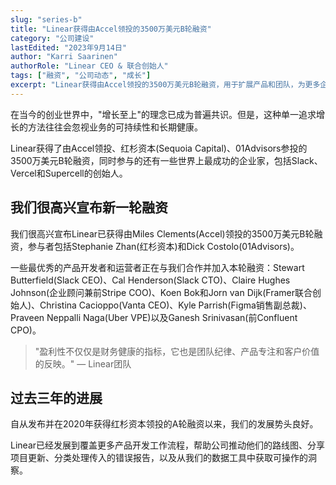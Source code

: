 ```yaml
---
slug: "series-b"
title: "Linear获得由Accel领投的3500万美元B轮融资"
category: "公司建设"
lastEdited: "2023年9月14日"
author: "Karri Saarinen"
authorRole: "Linear CEO & 联合创始人"
tags: ["融资", "公司动态", "成长"]
excerpt: "Linear获得由Accel领投的3500万美元B轮融资，用于扩展产品和团队，为更多企业提供高效的项目管理工具。"
---
```


在当今的创业世界中，"增长至上"的理念已成为普遍共识。但是，这种单一追求增长的方法往往会忽视业务的可持续性和长期健康。

Linear获得了由Accel领投、红杉资本(Sequoia Capital)、01Advisors参投的3500万美元B轮融资，同时参与的还有一些世界上最成功的企业家，包括Slack、Vercel和Supercell的创始人。

## 我们很高兴宣布新一轮融资

我们很高兴宣布Linear已获得由Miles Clements(Accel)领投的3500万美元B轮融资，参与者包括Stephanie Zhan(红杉资本)和Dick Costolo(01Advisors)。

一些最优秀的产品开发者和运营者正在与我们合作并加入本轮融资：Stewart Butterfield(Slack CEO)、Cal Henderson(Slack CTO)、Claire Hughes Johnson(企业顾问兼前Stripe COO)、Koen Bok和Jorn van Dijk(Framer联合创始人)、Christina Cacioppo(Vanta CEO)、Kyle Parrish(Figma销售副总裁)、Praveen Neppalli Naga(Uber VPE)以及Ganesh Srinivasan(前Confluent CPO)。

> "盈利性不仅仅是财务健康的指标，它也是团队纪律、产品专注和客户价值的反映。"
> — Linear团队

## 过去三年的进展

自从发布并在2020年获得红杉资本领投的A轮融资以来，我们的发展势头良好。

Linear已经发展到覆盖更多产品开发工作流程，帮助公司推动他们的路线图、分享项目更新、分类处理传入的错误报告，以及从我们的数据工具中获取可操作的洞察。
